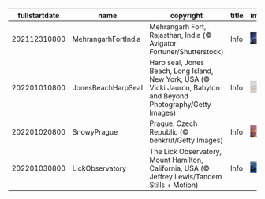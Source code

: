 |fullstartdate|name|copyright|title|image|
|--|--|--|--|--|
202112310800|MehrangarhFortIndia|Mehrangarh Fort, Rajasthan, India (© Avigator Fortuner/Shutterstock)|Info|![](/en-AU/2022/01/202112310800MehrangarhFortIndia.jpg)|
202201010800|JonesBeachHarpSeal|Harp seal, Jones Beach, Long Island, New York, USA (© Vicki Jauron, Babylon and Beyond Photography/Getty Images)|Info|![](/en-AU/2022/01/202201010800JonesBeachHarpSeal.jpg)|
202201020800|SnowyPrague|Prague, Czech Republic (© benkrut/Getty Images)|Info|![](/en-AU/2022/01/202201020800SnowyPrague.jpg)|
202201030800|LickObservatory|The Lick Observatory, Mount Hamilton, California, USA (© Jeffrey Lewis/Tandem Stills + Motion)|Info|![](/en-AU/2022/01/202201030800LickObservatory.jpg)|
